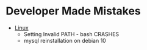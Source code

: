# Developer Made Mistakes

- [Linux](./linux/index.html)
  - Setting Invalid PATH - bash CRASHES
  - mysql reinstallation on debian 10
